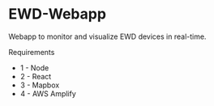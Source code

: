 # EWD-Webapp
Webapp to monitor and visualize EWD devices in real-time.

Requirements
* 1 - Node
* 2 - React
* 3 - Mapbox
* 4 - AWS Amplify
